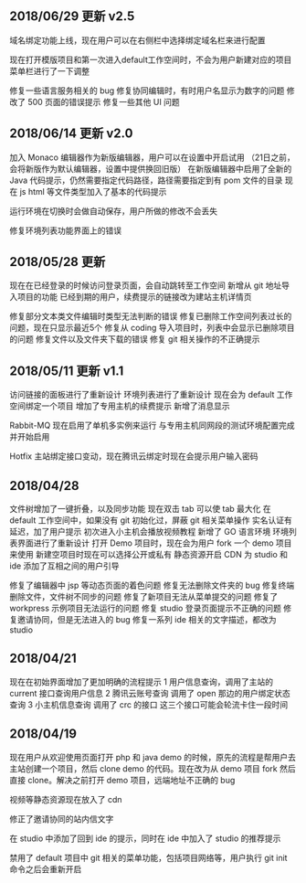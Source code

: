 ## 2018/06/29 更新 v2.5
域名绑定功能上线，现在用户可以在右侧栏中选择绑定域名栏来进行配置

现在打开模版项目和第一次进入default工作空间时，不会为用户新建对应的项目
菜单栏进行了一下调整

修复一些语言服务相关的 bug
修复协同编辑时，有时用户名显示为数字的问题
修改了 500 页面的错误提示
修复一些其他 UI 问题

## 2018/06/14 更新 v2.0
加入 Monaco 编辑器作为新版编辑器，用户可以在设置中开启试用 （21日之前，会将新版作为默认编辑器，设置中提供换回旧版）
在新版编辑器中启用了全新的 Java 代码提示，仍然需要指定代码路径，路径需要指定到有 pom 文件的目录
现在 js html 等文件类型加入了基本的代码提示

运行环境在切换时会做自动保存，用户所做的修改不会丢失

修复环境列表功能界面上的错误


## 2018/05/28 更新

现在在已经登录的时候访问登录页面，会自动跳转至工作空间
新增从 git 地址导入项目的功能
已经到期的用户，续费提示的链接改为建站主机详情页

修复部分文本类文件编辑时类型无法判断的错误
修复已删除工作空间列表过长的问题，现在只显示最近5个
修复从 coding 导入项目时，列表中会显示已删除项目的问题
修复文件以及文件夹下载的错误
修复 git 相关操作的不正确提示


## 2018/05/11 更新 v1.1

访问链接的面板进行了重新设计
环境列表进行了重新设计
现在会为 default 工作空间绑定一个项目
增加了专用主机的续费提示
新增了消息显示

Rabbit-MQ 现在启用了单机多实例来运行
与专用主机同网段的测试环境配置完成并开始启用

Hotfix 主站绑定接口变动，现在腾讯云绑定时现在会提示用户输入密码

## 2018/04/28

文件树增加了一键折叠，以及同步功能
现在双击 tab 可以使 tab 最大化
在 default 工作空间中，如果没有 git 初始化过，屏蔽 git 相关菜单操作
实名认证有延迟，加了用户提示
初次进入小主机会播放视频教程
新增了 GO 语言环境
环境列表界面进行了重新设计
打开 Demo 项目时，现在会为用户 fork 一个 demo 项目来使用
新建空项目时现在可以选择公开或私有
静态资源开启 CDN
为 studio 和 ide 添加了互相之间的用户引导

修复了编辑器中 jsp 等动态页面的着色问题
修复无法删除文件夹的 bug
修复终端删除文件，文件树不同步的问题
修复了新项目无法从菜单提交的问题
修复了 workpress 示例项目无法运行的问题
修复 studio 登录页面提示不正确的问题
修复邀请协同，但是无法进入的 bug
修复一系列 ide 相关的文字描述，都改为 studio

## 2018/04/21

现在在初始界面增加了更加明确的流程提示
1 用户信息查询，调用了主站的 current 接口查询用户信息
2 腾讯云账号查询 调用了 open 那边的用户绑定状态查询
3 小主机信息查询 调用了 crc 的接口
这三个接口可能会轮流卡住一段时间

## 2018/04/19

现在用户从欢迎使用页面打开 php 和 java demo 的时候，原先的流程是帮用户去主站创建一个项目，然后 clone demo 的代码。现在改为从 demo 项目 fork 然后直接 clone。解决之前打开 demo 项目，远端地址不正确的 bug

视频等静态资源现在放入了 cdn

修正了邀请协同的站内信文字

在 studio 中添加了回到 ide 的提示，同时在 ide 中加入了 studio 的推荐提示

禁用了 default 项目中 git 相关的菜单功能，包括项目网络等，用户执行 git init 命令之后会重新开启
